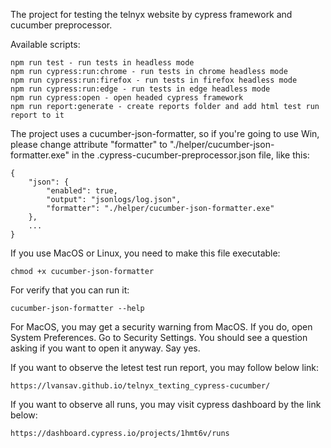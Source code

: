 The project for testing the telnyx website by cypress framework and cucumber preprocessor.

Available scripts:
    
    npm run test - run tests in headless mode
    npm run cypress:run:chrome - run tests in chrome headless mode
    npm run cypress:run:firefox - run tests in firefox headless mode
    npm run cypress:run:edge - run tests in edge headless mode
    npm run cypress:open - open headed cypress framework
    npm run report:generate - create reports folder and add html test run report to it

The project uses a cucumber-json-formatter, so if you're going to use Win, please 
change attribute "formatter" to "./helper/cucumber-json-formatter.exe" in the 
.cypress-cucumber-preprocessor.json file, like this:
    
    {
        "json": {
            "enabled": true,
            "output": "jsonlogs/log.json",
            "formatter": "./helper/cucumber-json-formatter.exe"
        },
        ...
    }
    
If you use MacOS or Linux, you need to make this file executable:
    
    chmod +x cucumber-json-formatter

For verify that you can run it:
    
    cucumber-json-formatter --help

For MacOS, you may get a security warning from MacOS. If you do, open System Preferences. 
Go to Security Settings. You should see a question asking if you want to open it anyway. Say yes.

If you want to observe the letest test run report, you may follow below link:

    https://lvansav.github.io/telnyx_texting_cypress-cucumber/

If you want to observe all runs, you may visit cypress dashboard by the link below:

    https://dashboard.cypress.io/projects/1hmt6v/runs